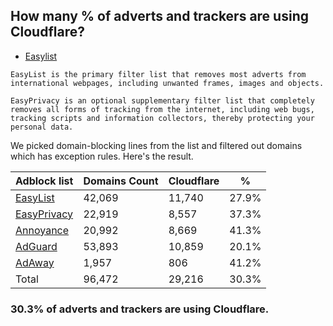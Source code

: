 ## How many % of adverts and trackers are using Cloudflare?


- [Easylist](https://web.archive.org/web/20210516110248/https://easylist.to/)
```
EasyList is the primary filter list that removes most adverts from international webpages, including unwanted frames, images and objects.

EasyPrivacy is an optional supplementary filter list that completely removes all forms of tracking from the internet, including web bugs, tracking scripts and information collectors, thereby protecting your personal data.
```


We picked domain-blocking lines from the list and filtered out domains which has exception rules.
Here's the result.


| Adblock list | Domains Count | Cloudflare | % |
| --- | --- | --- | --- |
| [EasyList](https://easylist.to/easylist/easylist.txt) | 42,069 | 11,740 | 27.9% |
| [EasyPrivacy](https://easylist.to/easylist/easyprivacy.txt) | 22,919 | 8,557 | 37.3% |
| [Annoyance](https://secure.fanboy.co.nz/fanboy-annoyance.txt) | 20,992 | 8,669 | 41.3% |
| [AdGuard](https://adguardteam.github.io/AdGuardSDNSFilter/Filters/filter.txt) | 53,893 | 10,859 | 20.1% |
| [AdAway](https://raw.githubusercontent.com/AdAway/adaway.github.io/master/hosts.txt) | 1,957 | 806 | 41.2% |
| Total | 96,472 | 29,216 | 30.3% |


### 30.3% of adverts and trackers are using Cloudflare.